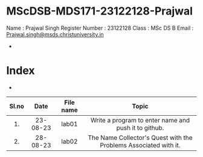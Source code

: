 # MScDSB-MDS171-23122128-Prajwal

Name : Prajwal Singh
Register Number : 23122128
Class : MSc DS B
Email : Prajwal.singh@msds.christuniversity.in





*
# **Index**
*                              



|Sl.no|Date|File name|Topic|
|:----:|:----:|:---:|:----:|
|1.|23-08-23|lab01|Write a program to enter name and push it to github.|   
|2.|28-08-23|lab02|The Name Collector's Quest with the Problems Associated with it.|


